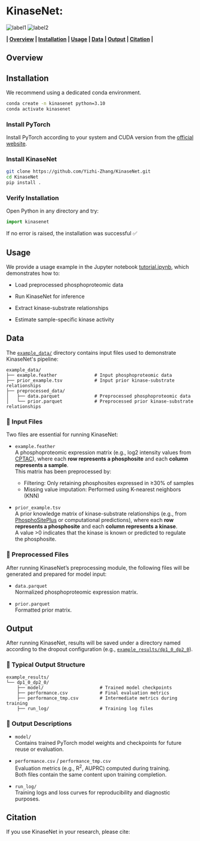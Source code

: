 # KinaseNet: 

![label1](https://img.shields.io/badge/version-v1.0.0-yellow)	![label2](https://img.shields.io/badge/license-MIT-green)

**| [Overview](#overview) | [Installation](#installation) | [Usage](#usage) | [Data](#data) | [Output](#output) | [Citation](#citation) |**

<!---**![Figure1]()** --->

## Overview

## Installation
We recommend using a dedicated conda environment.
```bash
conda create -n kinasenet python=3.10
conda activate kinasenet
```

### Install PyTorch
Install PyTorch according to your system and CUDA version from the [official website](https://pytorch.org/get-started/locally/).

### Install KinaseNet
```bash
git clone https://github.com/Yizhi-Zhang/KinaseNet.git
cd KinaseNet
pip install .
```

### Verify Installation
Open Python in any directory and try:
```python
import kinasenet
```
If no error is raised, the installation was successful ✅

## Usage
We provide a usage example in the Jupyter notebook [tutorial.ipynb](./tutorial.ipynb), which demonstrates how to:

- Load preprocessed phosphoproteomic data

- Run KinaseNet for inference

- Extract kinase-substrate relationships

- Estimate sample-specific kinase activity

## Data
The [`example_data/`](./example_data/) directory contains input files used to demonstrate KinaseNet's pipeline:
```text
example_data/
├── example.feather              # Input phosphoproteomic data
├── prior_example.tsv            # Input prior kinase-substrate relationships
├── preprocessed_data/
│   ├── data.parquet             # Preprocessed phosphoproteomic data
│   └── prior.parquet            # Preprocessed prior kinase-substrate relationships
```

### 📌 Input Files
Two files are essential for running KinaseNet:

- `example.feather`  
  A phosphoproteomic expression matrix (e.g., log2 intensity values from [CPTAC](https://pdc.cancer.gov/pdc/browse/filters/program_name:Clinical%20Proteomic%20Tumor%20Analysis%20Consortium)), where each **row represents a phosphosite** and each **column represents a sample**.  
  This matrix has been preprocessed by:
    - Filtering: Only retaining phosphosites expressed in ≥30% of samples
    - Missing value imputation: Performed using K-nearest neighbors (KNN)

- `prior_example.tsv`  
  A prior knowledge matrix of kinase-substrate relationships (e.g., from [PhosphoSitePlus](https://www.phosphosite.org/homeAction) or computational predictions), where each **row represents a phosphosite** and each **column represents a kinase**.  
  A value >0 indicates that the kinase is known or predicted to regulate the phosphosite.

### 🧪 Preprocessed Files
After running KinaseNet’s preprocessing module, the following files will be generated and prepared for model input:

- `data.parquet`  
  Normalized phosphoproteomic expression matrix.

- `prior.parquet`  
  Formatted prior matrix.

## Output
After running KinaseNet, results will be saved under a directory named according to the dropout configuration (e.g., [`example_results/dp1_0_dp2_0`](./example_results/dp1_0_dp2_0/)).

### 📂 Typical Output Structure
```text
example_results/
└── dp1_0_dp2_0/
    ├── model/                     # Trained model checkpoints
    ├── performance.csv            # Final evaluation metrics
    ├── performance_tmp.csv        # Intermediate metrics during training
    ├── run_log/                   # Training log files
```

### 📄 Output Descriptions
- `model/`  
  Contains trained PyTorch model weights and checkpoints for future reuse or evaluation.

- `performance.csv` / `performance_tmp.csv`  
  Evaluation metrics (e.g., R<sup>2</sup>, AUPRC) computed during training.  
  Both files contain the same content upon training completion.

- `run_log/`  
  Training logs and loss curves for reproducibility and diagnostic purposes.

## Citation
If you use KinaseNet in your research, please cite: